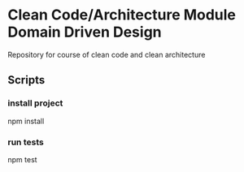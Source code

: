 # Clean Code/Architecture Module Domain Driven Design

Repository for course of clean code and clean architecture

## Scripts

### install project

npm install

### run tests

npm test
